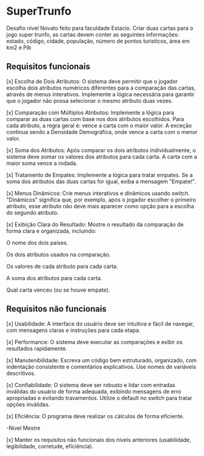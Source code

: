 # SuperTrunfo
Desafio nivel Novato feito para faculdade Estacio.
Criar duas cartas para o jogo super trunfo, as cartas devem conter as seguintes informações: estado, código, cidade, população, número de pontos turisticos, área em km2 e Pib

## Requisitos funcionais

[x] Escolha de Dois Atributos: O sistema deve permitir que o jogador escolha dois atributos numéricos diferentes para a comparação das cartas, através de menus interativos. Implemente a lógica necessária para garantir que o jogador não possa selecionar o mesmo atributo duas vezes.
 
[x] Comparação com Múltiplos Atributos: Implemente a lógica para comparar as duas cartas com base nos dois atributos escolhidos. Para cada atributo, a regra geral é: vence a carta com o maior valor. A exceção continua sendo a Densidade Demográfica, onde vence a carta com o menor valor.
 
[x] Soma dos Atributos: Após comparar os dois atributos individualmente, o sistema deve somar os valores dos atributos para cada carta. A carta com a maior soma vence a rodada.
 
[x] Tratamento de Empates: Implemente a lógica para tratar empates. Se a soma dos atributos das duas cartas for igual, exiba a mensagem "Empate!".
 
[x] Menus Dinâmicos: Crie menus interativos e dinâmicos usando switch. "Dinâmicos" significa que, por exemplo, após o jogador escolher o primeiro atributo, esse atributo não deve mais aparecer como opção para a escolha do segundo atributo.
 
[x] Exibição Clara do Resultado: Mostre o resultado da comparação de forma clara e organizada, incluindo:
 
O nome dos dois países.
 
Os dois atributos usados na comparação.
 
Os valores de cada atributo para cada carta.
 
A soma dos atributos para cada carta.
 
Qual carta venceu (ou se houve empate).

## Requisitos não funcionais

[x] Usabilidade: A interface do usuário deve ser intuitiva e fácil de navegar, com mensagens claras e instruções para cada etapa.
 
[x] Performance: O sistema deve executar as comparações e exibir os resultados rapidamente.
 
[x] Manutenibilidade: Escreva um código bem estruturado, organizado, com indentação consistente e comentários explicativos. Use nomes de variáveis descritivos.
 
[x] Confiabilidade: O sistema deve ser robusto e lidar com entradas inválidas do usuário de forma adequada, exibindo mensagens de erro apropriadas e evitando travamentos. Utilize o default no switch para tratar opções inválidas.

[x] Eficiência: O programa deve realizar os cálculos de forma eficiente.

-Nivel Mestre

[x] Manter os requisitos não funcionais dos níveis anteriores (usabilidade, legibilidade, corretude, eficiência).
